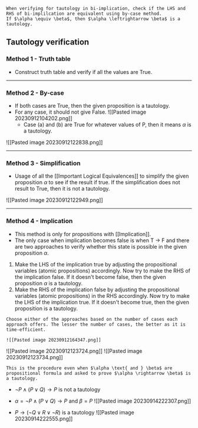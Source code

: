```ad-hint
When verifying for tautology in bi-implication, check if the LHS and RHS of bi-implilcation are equivalent using by-case method. 
If $\alpha \equiv \beta$, then $\alpha \leftrightarrow \beta$ is a tautology.
```

## Tautology verification

### Method 1 - Truth table
- Construct truth table and verify if all the values are True.
---
### Method 2 - By-case 
- If both cases are True, then the given proposition is a tautology.
- For any case, it should not give False.
	![[Pasted image 20230912104202.png]]
	- Case (a) and (b) are True for whatever values of P, then it means $\alpha$ is a tautology.
	
![[Pasted image 20230912122838.png]]

----
### Method 3 - Simplification
- Usage of all the [[Important Logical Equivalences]] to simplify the given proposition $\alpha$ to see if the result if true. If the simplification does not result to True, then it is not a tautology.

![[Pasted image 20230912122949.png]]

---
### Method 4 - Implication 
- This method is only for propositions with [[Implication]].
- The only case when implication becomes false is when T $\rightarrow$ F and there are two approaches to verify whether this state is possible in the given proposition $\alpha$.

1. Make the LHS of the implication true by adjusting the propositional variables (atomic propositions) accordingly. Now try to make the RHS of the implication false. If it doesn't become false, then the given proposition $\alpha$ is a tautology.
2. Make the RHS of the implication false by adjusting the propositional variables (atomic propositions) in the RHS accordingly. Now try to make the LHS of the implication true. If it doesn't become true, then the given proposition is a tautology.

```ad-tip
Choose either of the approaches based on the number of cases each approach offers. The lesser the number of cases, the better as it is time-efficient.

![[Pasted image 20230912164347.png]]
```


![[Pasted image 20230912123724.png]]
![[Pasted image 20230912123734.png]]

```ad-tip
This is the procedure even when $\alpha \text{ and } \beta$ are propositional formula and asked to prove $\alpha \rightarrow \beta$ is a tautology.
```

- $\neg P \wedge (P \vee Q) \rightarrow P$ is not a tautology
- $\alpha = \neg P \wedge (P \vee Q) \rightarrow P$ and $\beta = P$
![[Pasted image 20230914222307.png]]

- $P \rightarrow (\neg Q \vee R \vee \neg R)$ is a tautology
![[Pasted image 20230914222555.png]]

